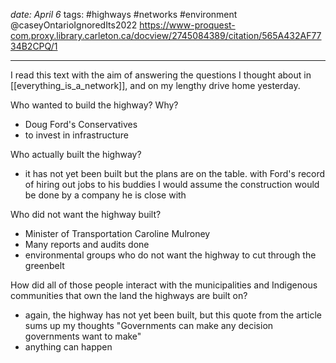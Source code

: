 *date: April 6*
tags: #highways #networks #environment 
@caseyOntarioIgnoredIts2022
https://www-proquest-com.proxy.library.carleton.ca/docview/2745084389/citation/565A432AF7734B2CPQ/1 

---
I read this text with the aim of answering the questions I thought about in [[everything_is_a_network]], and on my lengthy drive home yesterday.

Who wanted to build the highway? Why?
- Doug Ford's Conservatives
- to invest in infrastructure 

Who actually built the highway? 
- it has not yet been built but the plans are on the table. with Ford's record of hiring out jobs to his buddies I would assume the construction would be done by a company he is close with

Who did not want the highway built? 
- Minister of Transportation Caroline Mulroney
- Many reports and audits done
- environmental groups who do not want the highway to cut through the greenbelt

How did all of those people interact with the municipalities and Indigenous communities that own the land the highways are built on?
- again, the highway has not yet been built, but this quote from the article sums up my thoughts "Governments can make any decision governments want to make"
- anything can happen 